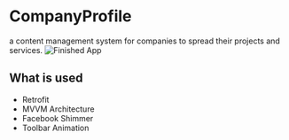 # CompanyProfile
a content management system for companies to spread their projects and services.
![Finished App](https://github.com/londonappbrewery/Images/blob/master/bmi-calc-demo.gif)

## What is used

- Retrofit 
- MVVM Architecture
- Facebook Shimmer
- Toolbar Animation
